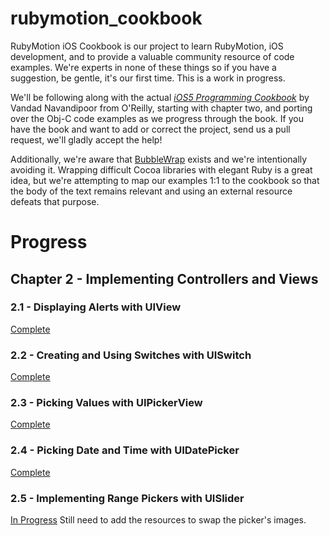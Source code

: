 # rubymotion_cookbook #


RubyMotion iOS Cookbook is our project to learn RubyMotion, iOS development, and to provide a valuable community
resource of code examples. We're experts in none of these things so if you have a suggestion, be gentle, it's
our first time. This is a work in progress.

We'll be following along with the actual *[iOS5 Programming Cookbook](http://shop.oreilly.com/product/0636920021728.do)*
 by Vandad Navandipoor from O'Reilly, 
starting with chapter two, and porting over the Obj-C code examples as we progress through the book. If you have
the book and want to add or correct the project, send us a pull request, we'll gladly accept the help!

Additionally, we're aware that [BubbleWrap](https://github.com/mattetti/BubbleWrap) exists and we're intentionally 
avoiding it. Wrapping difficult Cocoa libraries with elegant Ruby is a great idea, but we're attempting to map our
examples 1:1 to the cookbook so that the body of the text remains relevant and using an external resource defeats
that purpose.


# Progress #

## Chapter 2 - Implementing Controllers and Views  ##

### 2.1 - Displaying Alerts with UIView
[Complete](https://github.com/IconoclastLabs/rubymotion_cookbook/tree/master/ch_2/1_displayingalerts)
### 2.2 - Creating and Using Switches with UISwitch
[Complete](https://github.com/IconoclastLabs/rubymotion_cookbook/tree/master/ch_2/2_usingswitches)
### 2.3 - Picking Values with UIPickerView
[Complete](https://github.com/IconoclastLabs/rubymotion_cookbook/tree/master/ch_2/3_pickingvalues) 
### 2.4 - Picking Date and Time with UIDatePicker
[Complete](https://github.com/IconoclastLabs/rubymotion_cookbook/tree/master/ch_2/4_PickingDateTime)
### 2.5 - Implementing Range Pickers with UISlider
[In Progress](https://github.com/IconoclastLabs/rubymotion_cookbook/tree/master/ch_2/5_rangepickers)
Still need to add the resources to swap the picker's images.
